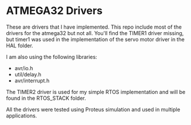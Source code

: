 # ATMEGA32 Drivers
These are drivers that I have implemented. This repo include most of the drivers for the atmega32 but not all. You'll find the TIMER1 driver missing, but timer1 was used in the implementation of the servo motor driver in the HAL folder. 

I am also using the following libraries:
- avr/io.h
- util/delay.h
- avr/interrupt.h

The TIMER2 driver is used for my simple RTOS implementation and will be found in the RTOS_STACK folder.

All the drivers were tested using Proteus simulation and used in multiple applications. 
